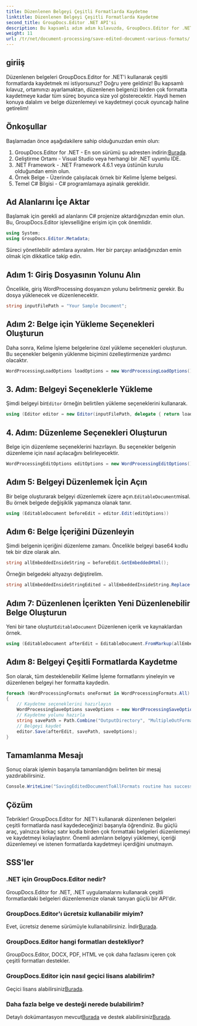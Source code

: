 ```yaml
---
title: Düzenlenen Belgeyi Çeşitli Formatlarda Kaydetme
linktitle: Düzenlenen Belgeyi Çeşitli Formatlarda Kaydetme
second_title: GroupDocs.Editor .NET API'si
description: Bu kapsamlı adım adım kılavuzda, GroupDocs.Editor for .NET'i kullanarak düzenlenen belgeleri çeşitli formatlarda nasıl kaydedeceğinizi öğrenin.
weight: 11
url: /tr/net/document-processing/save-edited-document-various-formats/
---
```

## giriiş
Düzenlenen belgeleri GroupDocs.Editor for .NET'i kullanarak çeşitli formatlarda kaydetmek mi istiyorsunuz? Doğru yere geldiniz! Bu kapsamlı kılavuz, ortamınızı ayarlamaktan, düzenlenen belgenizi birden çok formatta kaydetmeye kadar tüm süreç boyunca size yol gösterecektir. Haydi hemen konuya dalalım ve belge düzenlemeyi ve kaydetmeyi çocuk oyuncağı haline getirelim!
## Önkoşullar
Başlamadan önce aşağıdakilere sahip olduğunuzdan emin olun:
1.  GroupDocs.Editor for .NET - En son sürümü şu adresten indirin:[Burada](https://releases.groupdocs.com/editor/net/).
2. Geliştirme Ortamı - Visual Studio veya herhangi bir .NET uyumlu IDE.
3. .NET Framework - .NET Framework 4.6.1 veya üstünün kurulu olduğundan emin olun.
4. Örnek Belge - Üzerinde çalışılacak örnek bir Kelime İşleme belgesi.
5. Temel C# Bilgisi - C# programlamaya aşinalık gereklidir.
## Ad Alanlarını İçe Aktar
Başlamak için gerekli ad alanlarını C# projenize aktardığınızdan emin olun. Bu, GroupDocs.Editor işlevselliğine erişim için çok önemlidir.
```csharp
using System;
using GroupDocs.Editor.Metadata;
```
Süreci yönetilebilir adımlara ayıralım. Her bir parçayı anladığınızdan emin olmak için dikkatlice takip edin.
## Adım 1: Giriş Dosyasının Yolunu Alın
Öncelikle, giriş WordProcessing dosyanızın yolunu belirtmeniz gerekir. Bu dosya yüklenecek ve düzenlenecektir.
```csharp
string inputFilePath = "Your Sample Document";
```
## Adım 2: Belge için Yükleme Seçenekleri Oluşturun
Daha sonra, Kelime İşleme belgelerine özel yükleme seçenekleri oluşturun. Bu seçenekler belgenin yüklenme biçimini özelleştirmenize yardımcı olacaktır.
```csharp
WordProcessingLoadOptions loadOptions = new WordProcessingLoadOptions();
```
## 3. Adım: Belgeyi Seçeneklerle Yükleme
 Şimdi belgeyi bir`Editor` örneğin belirtilen yükleme seçeneklerini kullanarak.
```csharp
using (Editor editor = new Editor(inputFilePath, delegate { return loadOptions; }))
```
## 4. Adım: Düzenleme Seçenekleri Oluşturun
Belge için düzenleme seçeneklerini hazırlayın. Bu seçenekler belgenin düzenleme için nasıl açılacağını belirleyecektir.
```csharp
WordProcessingEditOptions editOptions = new WordProcessingEditOptions();
```
## Adım 5: Belgeyi Düzenlemek İçin Açın
 Bir belge oluşturarak belgeyi düzenlemek üzere açın.`EditableDocument`misal. Bu örnek belgede değişiklik yapmanıza olanak tanır.
```csharp
using (EditableDocument beforeEdit = editor.Edit(editOptions))
```
## Adım 6: Belge İçeriğini Düzenleyin
Şimdi belgenin içeriğini düzenleme zamanı. Öncelikle belgeyi base64 kodlu tek bir dize olarak alın.
```csharp
string allEmbeddedInsideString = beforeEdit.GetEmbeddedHtml();
```
Örneğin belgedeki altyazıyı değiştirelim.
```csharp
string allEmbeddedInsideStringEdited = allEmbeddedInsideString.Replace("Subtitle", "Edited subtitle");
```
## Adım 7: Düzenlenen İçerikten Yeni Düzenlenebilir Belge Oluşturun
 Yeni bir tane oluştur`EditableDocument` Düzenlenen içerik ve kaynaklardan örnek.
```csharp
using (EditableDocument afterEdit = EditableDocument.FromMarkup(allEmbeddedInsideStringEdited, null))
```
## Adım 8: Belgeyi Çeşitli Formatlarda Kaydetme
Son olarak, tüm desteklenebilir Kelime İşleme formatlarını yineleyin ve düzenlenen belgeyi her formatta kaydedin.
```csharp
foreach (WordProcessingFormats oneFormat in WordProcessingFormats.All)
{
    // Kaydetme seçeneklerini hazırlayın
    WordProcessingSaveOptions saveOptions = new WordProcessingSaveOptions(oneFormat);
    // Kaydetme yolunu hazırla
    string savePath = Path.Combine("OutputDirectory", "MultipleOutFormats." + saveOptions.OutputFormat.Extension);
    // Belgeyi kaydet
    editor.Save(afterEdit, savePath, saveOptions);
}
```
## Tamamlanma Mesajı
Sonuç olarak işlemin başarıyla tamamlandığını belirten bir mesaj yazdırabilirsiniz.
```csharp
Console.WriteLine("SavingEditedDocumentToAllFormats routine has successfully finished");
```
## Çözüm
Tebrikler! GroupDocs.Editor for .NET'i kullanarak düzenlenen belgeleri çeşitli formatlarda nasıl kaydedeceğinizi başarıyla öğrendiniz. Bu güçlü araç, yalnızca birkaç satır kodla birden çok formattaki belgeleri düzenlemeyi ve kaydetmeyi kolaylaştırır. Önemli adımların belgeyi yüklemeyi, içeriği düzenlemeyi ve istenen formatlarda kaydetmeyi içerdiğini unutmayın.
## SSS'ler
### .NET için GroupDocs.Editor nedir?
GroupDocs.Editor for .NET, .NET uygulamalarını kullanarak çeşitli formatlardaki belgeleri düzenlemenize olanak tanıyan güçlü bir API'dir.
### GroupDocs.Editor'ı ücretsiz kullanabilir miyim?
 Evet, ücretsiz deneme sürümüyle kullanabilirsiniz. İndir[Burada](https://releases.groupdocs.com/).
### GroupDocs.Editor hangi formatları destekliyor?
GroupDocs.Editor, DOCX, PDF, HTML ve çok daha fazlasını içeren çok çeşitli formatları destekler.
### GroupDocs.Editor için nasıl geçici lisans alabilirim?
 Geçici lisans alabilirsiniz[Burada](https://purchase.groupdocs.com/temporary-license/).
### Daha fazla belge ve desteği nerede bulabilirim?
 Detaylı dokümantasyon mevcut[Burada](https://tutorials.groupdocs.com/editor/net/) ve destek alabilirsiniz[Burada](https://forum.groupdocs.com/c/editor/20).